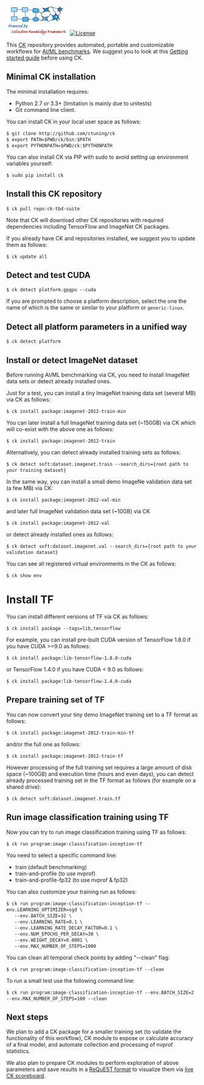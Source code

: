 [![logo](https://github.com/ctuning/ck-guide-images/blob/master/logo-powered-by-ck.png)](https://github.com/ctuning/ck)
[![License](https://img.shields.io/badge/License-BSD%203--Clause-blue.svg)](https://opensource.org/licenses/BSD-3-Clause)

This [CK](https://github.com/ctuning/ck) repository provides automated, portable and customizable workflows
for [AI/ML benchmarks](https://github.com/tbd-ai/tbd-suite). We suggest you to look 
at this [Getting started guide](https://github.com/ctuning/ck/wiki/First-steps) before using CK.

## Minimal CK installation

The minimal installation requires:

* Python 2.7 or 3.3+ (limitation is mainly due to unitests)
* Git command line client.

You can install CK in your local user space as follows:

```
$ git clone http://github.com/ctuning/ck
$ export PATH=$PWD/ck/bin:$PATH
$ export PYTHONPATH=$PWD/ck:$PYTHONPATH
```

You can also install CK via PIP with sudo to avoid setting up environment variables yourself:

```
$ sudo pip install ck
```

## Install this CK repository

```
$ ck pull repo:ck-tbd-suite
```

Note that CK will download other CK repositories with required dependencies including TensorFlow and ImageNet CK packages.

If you already have CK and repositories installed, we suggest you to update them as follows:
```
$ ck update all
```

## Detect and test CUDA

```
$ ck detect platform.gpgpu --cuda
```

If you are prompted to choose a platform description, select the one the name of which is the same or similar to your platform or `generic-linux`.

## Detect all platform parameters in a unified way

```
$ ck detect platform
```

## Install or detect ImageNet dataset

Before running AI/ML benchmarking via CK, you need to install ImageNet data sets or detect already installed ones.

Just for a test, you can install a tiny ImageNet training data set (several MB) via CK as follows:
```
$ ck install package:imagenet-2012-train-min
```

You can later install a full ImageNet training data set (~150GB) via CK which will co-exist with the above one as follows:
```
$ ck install package:imagenet-2012-train
```

Alternatively, you can detect already installed training sets as follows:
```
$ ck detect soft:dataset.imagenet.train --search_dirs={root path to your training dataset}
```

In the same way, you can install a small demo ImageNe validation data set (a few MB) via CK:
```
$ ck install package:imagenet-2012-val-min
```

and later full ImageNet validation data set (~10GB) via CK
```
$ ck install package:imagenet-2012-val
```
or detect already installed ones as follows:
```
$ ck detect soft:dataset.imagenet.val --search_dirs={root path to your validation dataset}
```

You can see all registered virtual environments in the CK as follows:
```
$ ck show env
```

# Install TF

You can install different versions of TF via CK as follows:
```
$ ck install package --tags=lib,tensorflow
```

For example, you can install pre-built CUDA version of TensorFlow 1.8.0 if you have CUDA >=9.0 as follows:
```
$ ck install package:lib-tensorflow-1.8.0-cuda
```

or TensorFlow 1.4.0 if you have CUDA < 9.0 as follows:
```
$ ck install package:lib-tensorflow-1.4.0-cuda
```

## Prepare training set of TF

You can now convert your tiny demo ImageNet training set to a TF format as follows:
```
$ ck install package:imagenet-2012-train-min-tf
```
and/or the full one as follows:
```
$ ck install package:imagenet-2012-train-tf
```

However processing of the full training set requires a large amount of disk space (~100GB) 
and execution time (hours and even days), you can detect already processed training set 
in the TF format as follows (for example on a shared drive):

```
$ ck detect soft:dataset.imagenet.train.tf
```

## Run image classification training using TF

Now you can try to run image classification training using TF as follows:
```
$ ck run program:image-classification-inception-tf
```

You need to select a specific command line:
* train (default benchmarking)
* train-and-profile (to use nvprof)
* train-and-profile-fp32 (to use nvprof & fp32)

You can also customize your training run as follows:
```
$ ck run program:image-classification-inception-tf --env.LEARNING_OPTIMIZER=sgd \
   --env.BATCH_SIZE=32 \
   --env.LEARNING_RATE=0.1 \
   --env.LEARNING_RATE_DECAY_FACTOR=0.1 \
   --env.NUM_EPOCHS_PER_DECAY=30 \
   --env.WEIGHT_DECAY=0.0001 \
   --env.MAX_NUMBER_OF_STEPS=1000
```

You can clean all temporal check points by adding "--clean" flag:
```
$ ck run program:image-classification-inception-tf --clean
```

To run a small test use the following command line:
```
$ ck run program:image-classification-inception-tf --env.BATCH_SIZE=2 --env.MAX_NUMBER_OF_STEPS=100 --clean
```

## Next steps

We plan to add a CK package for a smaller training set (to validate the functionality of this workflow),
CK module to expose or calculate accuracy of a final model,
and automate collection and processing of nvprof statistics.

We also plan to prepare CK modules to perform exploration of above parameters and save results 
in a [ReQuEST format](http://cKnowledge.org/request) to visualize them 
via [live CK scoreboard](http://cKnowledge.org/repo).
